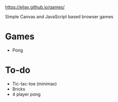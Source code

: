 https://eljav.github.io/games/

Simple Canvas and JavaScript based browser games

# Games

* Pong

# To-do
* Tic-tac-toe (minimax)
* Bricks
* 4 player pong
